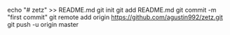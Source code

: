 echo "# zetz" >> README.md
git init
git add README.md
git commit -m "first commit"
git remote add origin https://github.com/agustin992/zetz.git
git push -u origin master
